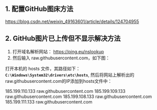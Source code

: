 ## 1. 配置GitHub图床方法

https://blog.csdn.net/weixin_49163601/article/details/124704955



## 2. GitHub图片已上传但不显示解决方法

1. 打开域名解析网站： https://ping.eu/nslookup
2. 然后输入 raw.githubusercontent.com，如下图：

打开本机的 hosts 文件，其路径如下：
**`C:\Windows\System32\drivers\etc\hosts`**, 然后将网站上解析出的raw.githubusercontent.com的IP添加到hosts文件中：

185.199.110.133    raw.githubusercontent.com
185.199.109.133    raw.githubusercontent.com
185.199.108.133    raw.githubusercontent.com
185.199.111.133    raw.githubusercontent.com